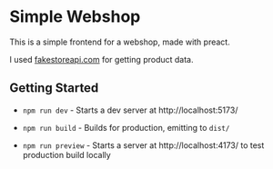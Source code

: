 # Simple Webshop
This is a simple frontend for a webshop, made with preact.

I used [fakestoreapi.com](https://fakestoreapi.com/) for getting product data.

## Getting Started

-   `npm run dev` - Starts a dev server at http://localhost:5173/

-   `npm run build` - Builds for production, emitting to `dist/`

-   `npm run preview` - Starts a server at http://localhost:4173/ to test production build locally
